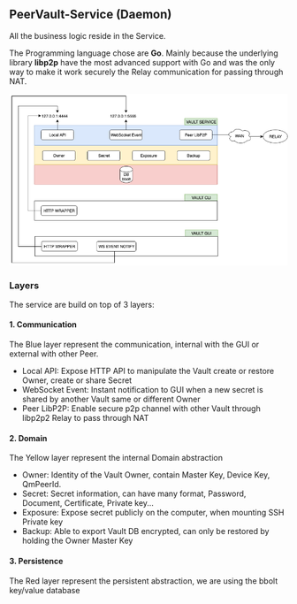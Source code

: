 ## PeerVault-Service (Daemon)

All the business logic reside in the Service.

The Programming language chose are __Go__. Mainly because the underlying library __libp2p__ have the most advanced 
support with Go and was the only way to make it work securely the Relay communication for passing through NAT.

![PeerVault Daemon Architecture](/images/peervault-soft-archi.png)

### Layers

The service are build on top of 3 layers:

#### 1. Communication
The Blue layer represent the communication, internal with the GUI or external with other Peer.

- Local API: Expose HTTP API to manipulate the Vault create or restore Owner, create or share Secret
- WebSocket Event: Instant notification to GUI when a new secret is shared by another Vault same or different Owner
- Peer LibP2P: Enable secure p2p channel with other Vault through libp2p2 Relay to pass through NAT


#### 2. Domain
The Yellow layer represent the internal Domain abstraction

- Owner: Identity of the Vault Owner, contain Master Key, Device Key, QmPeerId.
- Secret: Secret information, can have many format, Password, Document, Certificate, Private key...
- Exposure: Expose secret publicly on the computer, when mounting SSH Private key
- Backup: Able to export Vault DB encrypted, can only be restored by holding the Owner Master Key

#### 3. Persistence
The Red layer represent the persistent abstraction, we are using the bbolt key/value database

